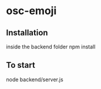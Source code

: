 # osc-emoji

## Installation
inside the backend folder npm install

## To start
node backend/server.js